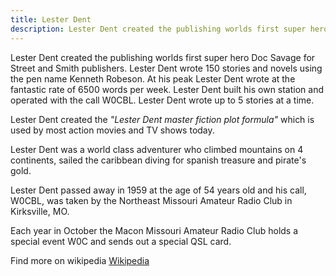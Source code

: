 ```yaml
---
title: Lester Dent
description: Lester Dent created the publishing worlds first super hero Doc Savage for Street and Smith publishers.
---
```

Lester Dent created the publishing worlds first super hero Doc Savage for Street and Smith publishers. Lester Dent wrote 150 stories and novels using the pen name Kenneth Robeson. At his peak Lester Dent wrote at the fantastic rate of 6500 words per week. Lester Dent built his own station and operated with the call W0CBL. Lester Dent wrote up to 5 stories at a time.

Lester Dent created the *"Lester Dent master fiction plot formula"* which is used by most action movies and TV shows today.

Lester Dent was a world class adventurer who climbed mountains on 4 continents, sailed the caribbean diving for spanish treasure and pirate's gold.

Lester Dent passed away in 1959 at the age of 54 years old and his call, W0CBL, was taken by the Northeast Missouri Amateur Radio Club in Kirksville, MO.

Each year in October the Macon Missouri Amateur Radio Club holds a special event W0C and sends out a special QSL card.

Find more on wikipedia [Wikipedia](https://en.wikipedia.org/wiki/Lester_Dent)
